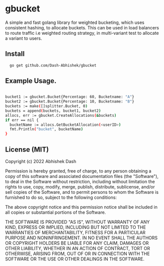 # gbucket 

A simple and fast golang library for weighted bucketing, which uses consistent hashing, to allocate buckets.
This can be used in load balancers to route traffic i.e weighted routing strategy, in multi-variant test to allocate a variant to users.



## Install
```sh
  go get github.com/Dash-Abhishek/gbucket
```


## Example Usage.
```sh
  
bucket1 := gbucket.Bucket{Percentage: 60, Bucketname: "A"}
bucket2 := gbucket.Bucket{Percentage: 10, Bucketname: "B"}
buckets := make([]splitter.Bucket, 0)
buckets = append(buckets, bucket1, bucket2)
allocs, err := gbucket.CreateAllocations(&buckets)
if err == nil {
  bucketName := allocs.GetBucketAllocation(<userID>)
  fmt.Println("bucket", bucketName)
}

```




## License (MIT)
Copyright (c) 2022 Abhishek Dash

Permission is hereby granted, free of charge, to any person obtaining a copy of this software and associated documentation files (the "Software"), to deal in the Software without restriction, including without limitation the rights to use, copy, modify, merge, publish, distribute, sublicense, and/or sell copies of the Software, and to permit persons to whom the Software is furnished to do so, subject to the following conditions:

The above copyright notice and this permission notice shall be included in all copies or substantial portions of the Software.

THE SOFTWARE IS PROVIDED "AS IS", WITHOUT WARRANTY OF ANY KIND, EXPRESS OR IMPLIED, INCLUDING BUT NOT LIMITED TO THE WARRANTIES OF MERCHANTABILITY, FITNESS FOR A PARTICULAR PURPOSE AND NONINFRINGEMENT. IN NO EVENT SHALL THE AUTHORS OR COPYRIGHT HOLDERS BE LIABLE FOR ANY CLAIM, DAMAGES OR OTHER LIABILITY, WHETHER IN AN ACTION OF CONTRACT, TORT OR OTHERWISE, ARISING FROM, OUT OF OR IN CONNECTION WITH THE SOFTWARE OR THE USE OR OTHER DEALINGS IN THE SOFTWARE.
